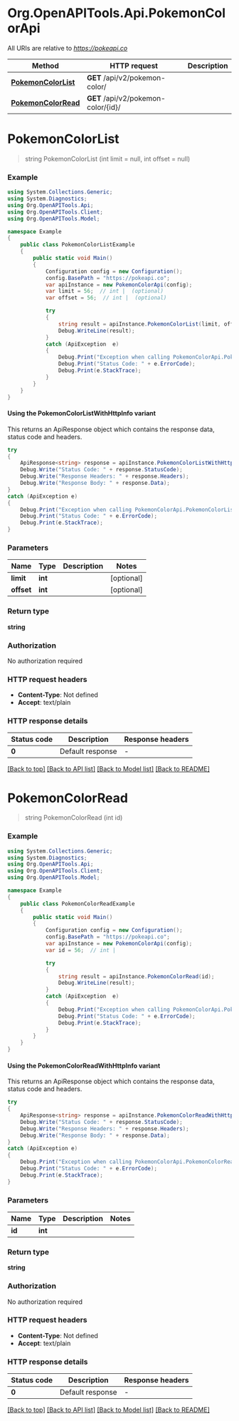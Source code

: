 # Org.OpenAPITools.Api.PokemonColorApi

All URIs are relative to *https://pokeapi.co*

| Method | HTTP request | Description |
|--------|--------------|-------------|
| [**PokemonColorList**](PokemonColorApi.md#pokemoncolorlist) | **GET** /api/v2/pokemon-color/ |  |
| [**PokemonColorRead**](PokemonColorApi.md#pokemoncolorread) | **GET** /api/v2/pokemon-color/{id}/ |  |

<a id="pokemoncolorlist"></a>
# **PokemonColorList**
> string PokemonColorList (int limit = null, int offset = null)



### Example
```csharp
using System.Collections.Generic;
using System.Diagnostics;
using Org.OpenAPITools.Api;
using Org.OpenAPITools.Client;
using Org.OpenAPITools.Model;

namespace Example
{
    public class PokemonColorListExample
    {
        public static void Main()
        {
            Configuration config = new Configuration();
            config.BasePath = "https://pokeapi.co";
            var apiInstance = new PokemonColorApi(config);
            var limit = 56;  // int |  (optional) 
            var offset = 56;  // int |  (optional) 

            try
            {
                string result = apiInstance.PokemonColorList(limit, offset);
                Debug.WriteLine(result);
            }
            catch (ApiException  e)
            {
                Debug.Print("Exception when calling PokemonColorApi.PokemonColorList: " + e.Message);
                Debug.Print("Status Code: " + e.ErrorCode);
                Debug.Print(e.StackTrace);
            }
        }
    }
}
```

#### Using the PokemonColorListWithHttpInfo variant
This returns an ApiResponse object which contains the response data, status code and headers.

```csharp
try
{
    ApiResponse<string> response = apiInstance.PokemonColorListWithHttpInfo(limit, offset);
    Debug.Write("Status Code: " + response.StatusCode);
    Debug.Write("Response Headers: " + response.Headers);
    Debug.Write("Response Body: " + response.Data);
}
catch (ApiException e)
{
    Debug.Print("Exception when calling PokemonColorApi.PokemonColorListWithHttpInfo: " + e.Message);
    Debug.Print("Status Code: " + e.ErrorCode);
    Debug.Print(e.StackTrace);
}
```

### Parameters

| Name | Type | Description | Notes |
|------|------|-------------|-------|
| **limit** | **int** |  | [optional]  |
| **offset** | **int** |  | [optional]  |

### Return type

**string**

### Authorization

No authorization required

### HTTP request headers

 - **Content-Type**: Not defined
 - **Accept**: text/plain


### HTTP response details
| Status code | Description | Response headers |
|-------------|-------------|------------------|
| **0** | Default response |  -  |

[[Back to top]](#) [[Back to API list]](../../README.md#documentation-for-api-endpoints) [[Back to Model list]](../../README.md#documentation-for-models) [[Back to README]](../../README.md)

<a id="pokemoncolorread"></a>
# **PokemonColorRead**
> string PokemonColorRead (int id)



### Example
```csharp
using System.Collections.Generic;
using System.Diagnostics;
using Org.OpenAPITools.Api;
using Org.OpenAPITools.Client;
using Org.OpenAPITools.Model;

namespace Example
{
    public class PokemonColorReadExample
    {
        public static void Main()
        {
            Configuration config = new Configuration();
            config.BasePath = "https://pokeapi.co";
            var apiInstance = new PokemonColorApi(config);
            var id = 56;  // int | 

            try
            {
                string result = apiInstance.PokemonColorRead(id);
                Debug.WriteLine(result);
            }
            catch (ApiException  e)
            {
                Debug.Print("Exception when calling PokemonColorApi.PokemonColorRead: " + e.Message);
                Debug.Print("Status Code: " + e.ErrorCode);
                Debug.Print(e.StackTrace);
            }
        }
    }
}
```

#### Using the PokemonColorReadWithHttpInfo variant
This returns an ApiResponse object which contains the response data, status code and headers.

```csharp
try
{
    ApiResponse<string> response = apiInstance.PokemonColorReadWithHttpInfo(id);
    Debug.Write("Status Code: " + response.StatusCode);
    Debug.Write("Response Headers: " + response.Headers);
    Debug.Write("Response Body: " + response.Data);
}
catch (ApiException e)
{
    Debug.Print("Exception when calling PokemonColorApi.PokemonColorReadWithHttpInfo: " + e.Message);
    Debug.Print("Status Code: " + e.ErrorCode);
    Debug.Print(e.StackTrace);
}
```

### Parameters

| Name | Type | Description | Notes |
|------|------|-------------|-------|
| **id** | **int** |  |  |

### Return type

**string**

### Authorization

No authorization required

### HTTP request headers

 - **Content-Type**: Not defined
 - **Accept**: text/plain


### HTTP response details
| Status code | Description | Response headers |
|-------------|-------------|------------------|
| **0** | Default response |  -  |

[[Back to top]](#) [[Back to API list]](../../README.md#documentation-for-api-endpoints) [[Back to Model list]](../../README.md#documentation-for-models) [[Back to README]](../../README.md)

